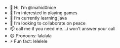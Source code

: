 - 👋 Hi, I’m @mahid0nice
- 👀 I’m interested in playing games
- 🌱 I’m currently learning java
- 💞️ I’m looking to collaborate on peace
- 📫 call me if you need me....i won't answer your call
- 😄 Pronouns: lalalala
- ⚡ Fun fact: lelelele

<!---
mahid0nice/mahid0nice is a ✨ special ✨ repository because its `README.md` (this file) appears on your GitHub profile.
You can click the Preview link to take a look at your changes.
--->
